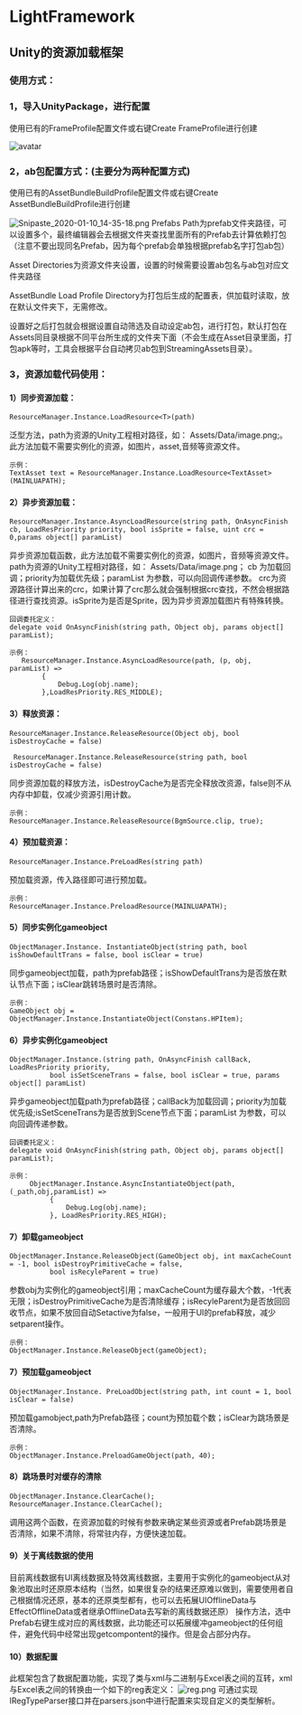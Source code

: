# LightFramework
## Unity的资源加载框架

### 使用方式：

### 1，导入UnityPackage，进行配置

使用已有的FrameProfile配置文件或右键Create FrameProfile进行创建

![avatar](https://i.loli.ma/pic/5d618444587da4baa6736df8a1374a46.png)

### 2，ab包配置方式：(主要分为两种配置方式)
  使用已有的AssetBundleBuildProfile配置文件或右键Create AssetBundleBuildProfile进行创建

![Snipaste_2020-01-10_14-35-18.png](https://i.loli.ma/pic/b545dd59ab0b74938beceb63aeee2188.png)
   Prefabs Path为prefab文件夹路径，可以设置多个，最终编辑器会去根据文件夹查找里面所有的Prefab去计算依赖打包（注意不要出现同名Prefab，因为每个prefab会单独根据prefab名字打包ab包）

   Asset Directories为资源文件夹设置，设置的时候需要设置ab包名与ab包对应文件夹路径

   AssetBundle Load Profile Directory为打包后生成的配置表，供加载时读取，放在默认文件夹下，无需修改。

   设置好之后打包就会根据设置自动筛选及自动设定ab包，进行打包，默认打包在Assets同目录根据不同平台所生成的文件夹下面（不会生成在Asset目录里面，打包apk等时，工具会根据平台自动拷贝ab包到StreamingAssets目录）。
   
### 3，资源加载代码使用：

  #### 1）同步资源加载：
  ```
ResourceManager.Instance.LoadResource<T>(path)
  ```
  泛型方法，path为资源的Unity工程相对路径，如： Assets/Data/image.png;。此方法加载不需要实例化的资源，如图片，asset,音频等资源文件。
  ```
  示例：
  TextAsset text = ResourceManager.Instance.LoadResource<TextAsset>(MAINLUAPATH);
  ```
	
  #### 2）异步资源加载：
  ```
  ResourceManager.Instance.AsyncLoadResource(string path, OnAsyncFinish cb, LoadResPriority priority, bool isSprite = false, uint crc = 0,params object[] paramList) 
  ```
  异步资源加载函数，此方法加载不需要实例化的资源，如图片，音频等资源文件。 path为资源的Unity工程相对路径，如： Assets/Data/image.png； cb 为加载回调；priority为加载优先级；paramList 为参数，可以向回调传递参数。 crc为资源路径计算出来的crc，如果计算了crc那么就会强制根据crc查找，不然会根据路径进行查找资源。isSprite为是否是Sprite，因为异步资源加载图片有特殊转换。
   ```
  回调委托定义：
delegate void OnAsyncFinish(string path, Object obj, params object[] paramList);
  ```
  
  	示例：
	   ResourceManager.Instance.AsyncLoadResource(path, (p, obj, paramList) =>
            {
                Debug.Log(obj.name);
            },LoadResPriority.RES_MIDDLE);
  #### 3）释放资源：
  ```
  ResourceManager.Instance.ReleaseResource(Object obj, bool isDestroyCache = false)
 
   ResourceManager.Instance.ReleaseResource(string path, bool isDestroyCache = false)
  ```
  同步资源加载的释放方法，isDestroyCache为是否完全释放改资源，false则不从内存中卸载，仅减少资源引用计数。
  ```
  示例：
  ResourceManager.Instance.ReleaseResource(BgmSource.clip, true);
  ```
  
  #### 4）预加载资源：
  ```
  ResourceManager.Instance.PreLoadRes(string path)
  ```
  预加载资源，传入路径即可进行预加载。
  ```
  示例：
  ResourceManager.Instance.PreloadResource(MAINLUAPATH);
  ```
  
  #### 5）同步实例化gameobject
  ```
  ObjectManager.Instance. InstantiateObject(string path, bool isShowDefaultTrans = false, bool isClear = true)
  ```
  同步gameobject加载，path为prefab路径；isShowDefaultTrans为是否放在默认节点下面；isClear跳转场景时是否清除。
  ```
  示例：
  GameObject obj =  ObjectManager.Instance.InstantiateObject(Constans.HPItem);
  ```
  
  #### 6）异步实例化gameobject
  ```
  ObjectManager.Instance.(string path, OnAsyncFinish callBack, LoadResPriority priority,
            bool isSetSceneTrans = false, bool isClear = true, params object[] paramList)
  ```
  异步gameobject加载path为prefab路径；callBack为加载回调；priority为加载优先级;isSetSceneTrans为是否放到Scene节点下面；paramList 为参数，可以向回调传递参数。
  ```
回调委托定义：
delegate void OnAsyncFinish(string path, Object obj, params object[] paramList);
 
  示例：
       ObjectManager.Instance.AsyncInstantiateObject(path, (_path,obj,paramList) =>
            {
                Debug.Log(obj.name);
            }, LoadResPriority.RES_HIGH);
  ```
  
  #### 7）卸载gameobject
  ```
  ObjectManager.Instance.ReleaseObject(GameObject obj, int maxCacheCount = -1, bool isDestroyPrimitiveCache = false,
            bool isRecyleParent = true)
  ```
  参数obj为实例化的gameobject引用；maxCacheCount为缓存最大个数，-1代表无限；isDestroyPrimitiveCache为是否清除缓存；isRecyleParent为是否放回回收节点，如果不放回自动Setactive为false，一般用于UI的prefab释放，减少setparent操作。
  ```
  示例：
  ObjectManager.Instance.ReleaseObject(gameObject);
  ```
  
  #### 7）预加载gameobject
  ```
  ObjectManager.Instance. PreLoadObject(string path, int count = 1, bool isClear = false)
  ```
  预加载gamobject,path为Prefab路径；count为预加载个数；isClear为跳场景是否清除。
  ```
  示例：
  ObjectManager.Instance.PreloadGameObject(path, 40);
  ```
  
  #### 8）跳场景时对缓存的清除
  ```
  ObjectManager.Instance.ClearCache();
  ResourceManager.Instance.ClearCache();
  ```
  
  调用这两个函数，在资源加载的时候有参数来确定某些资源或者Prefab跳场景是否清除，如果不清除，将常驻内存，方便快速加载。
  
  #### 9）关于离线数据的使用
  目前离线数据有UI离线数据及特效离线数据，主要用于实例化的gameobject从对象池取出时还原原本结构（当然，如果很复杂的结果还原难以做到，需要使用者自己根据情况还原，基本的还原类型都有，也可以去拓展UIOfflineData与EffectOfflineData或者继承OfflineData去写新的离线数据还原）
  操作方法，选中Prefab右键生成对应的离线数据，此功能还可以拓展缓冲gameobject的任何组件，避免代码中经常出现getcompontent的操作。但是会占部分内存。
  
  #### 10）数据配置
  此框架包含了数据配置功能，实现了类与xml与二进制与Excel表之间的互转，xml与Excel表之间的转换由一个如下的reg表定义：
    ![reg.png](https://i.loli.net/2020/01/10/PAmrIXqQB37FLHY.png)
      可通过实现IRegTypeParser接口并在parsers.json中进行配置来实现自定义的类型解析。

  
  
